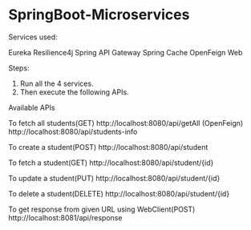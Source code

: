 # SpringBoot-Microservices


Services used:

Eureka
Resilience4j
Spring API Gateway
Spring Cache
OpenFeign
Web


Steps:
1) Run all the 4 services.
2) Then execute the following APIs.


Available APIs

To fetch all students(GET)
http://localhost:8080/api/getAll   (OpenFeign)
http://localhost:8080/api/students-info

To create a student(POST)
http://localhost:8080/api/student

To fetch a student(GET)
http://localhost:8080/api/student/{id}

To update a student(PUT)
http://localhost:8080/api/student/{id}

To delete a student(DELETE)
http://localhost:8080/api/student/{id}

To get response from given URL using WebClient(POST)
http://localhost:8081/api/response
